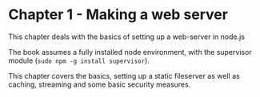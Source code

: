 # Chapter 1 - Making a web server

This chapter deals with the basics of setting up a web-server in node.js

The book assumes a fully installed node environment, with the supervisor module (`sudo npm -g install supervisor`).

This chapter covers the basics, setting up a static fileserver as well as caching, streaming and some basic security measures.